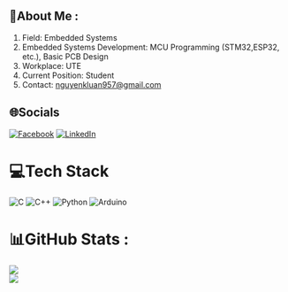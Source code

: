 ## 💫About Me :
1. Field: Embedded Systems
2. Embedded Systems Development: MCU Programming (STM32,ESP32, etc.), Basic PCB Design
3. Workplace: UTE
4. Current Position: Student
5. Contact: nguyenkluan957@gmail.com
## 🌐Socials
[![Facebook](https://img.shields.io/badge/Facebook-%231877F2.svg?logo=Facebook&logoColor=white)](https://www.facebook.com/nguyen.khac.luan.308887)
[![LinkedIn](https://img.shields.io/badge/LinkedIn-%230077B5.svg?logo=linkedin&logoColor=white)](https://www.linkedin.com/in/khac-luan-63926b322/) 

# 💻Tech Stack
![C](https://img.shields.io/badge/c-%2300599C.svg?style=plastic&logo=c&logoColor=white) ![C++](https://img.shields.io/badge/c++-%2300599C.svg?style=plastic&logo=c%2B%2B&logoColor=white) ![Python](https://img.shields.io/badge/python-3670A0?style=plastic&logo=python&logoColor=ffdd54) ![Arduino](https://img.shields.io/badge/-Arduino-00979D?style=plastic&logo=Arduino&logoColor=white)
# 📊GitHub Stats :
![](https://github-readme-stats.vercel.app/api?username=luanute&theme=radical&hide_border=false&include_all_commits=false&count_private=false)<br/>
![](https://github-readme-streak-stats.herokuapp.com/?user=luanute&theme=radical&hide_border=false)<br/>





